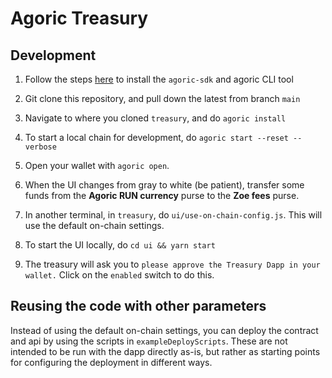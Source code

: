 # Agoric Treasury

## Development

1. Follow the steps [here](https://agoric.com/documentation/getting-started/before-using-agoric.html) to install the `agoric-sdk` and agoric CLI tool
2. Git clone this repository, and pull down the latest from branch
   `main`
3. Navigate to where you cloned `treasury`, and do `agoric install`
4. To start a local chain for development, do `agoric start --reset --verbose`

5. Open your wallet with `agoric open`.
6. When the UI changes from gray to white (be patient), transfer some
   funds from the **Agoric RUN currency** purse to the **Zoe fees**
   purse.

7. In another terminal, in `treasury`, do
   `ui/use-on-chain-config.js`. This will use the default on-chain settings.
8. To start the UI locally, do `cd ui && yarn start`
9. The treasury will ask you to `please approve the Treasury Dapp in
   your wallet.` Click on the `enabled` switch to do this.

## Reusing the code with other parameters

Instead of using the default on-chain settings, you can deploy the
contract and api by using the scripts in `exampleDeployScripts`. These are
not intended to be run with the dapp directly as-is, but rather as
starting points for configuring the deployment in different ways.
